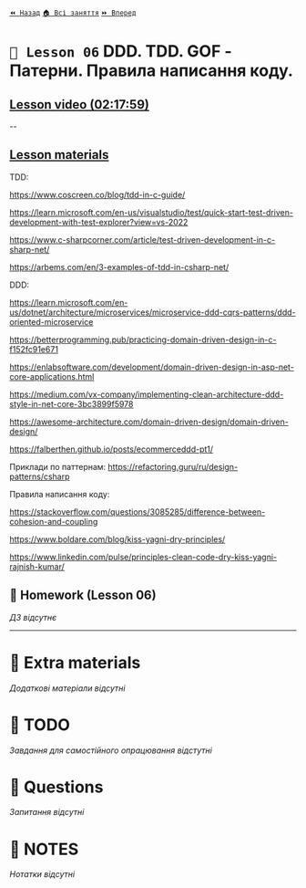 [`⏪ Назад`](../05/README.md)  [`🏠 Всі заняття`](../../README.md)  [`⏩ Вперед`](../07/README.md)

# `📗 Lesson 06` DDD. TDD. GOF - Патерни. Правила написання коду.

## [Lesson video (02:17:59)](https://youtu.be/qugaIAwo2_4)

--

## [Lesson materials](https://lms.ithillel.ua/groups/65a65fe34c3a2d3372eef8ea/lessons/65a65fe44c3a2d3372eef970)

TDD:

https://www.coscreen.co/blog/tdd-in-c-guide/

https://learn.microsoft.com/en-us/visualstudio/test/quick-start-test-driven-development-with-test-explorer?view=vs-2022

https://www.c-sharpcorner.com/article/test-driven-development-in-c-sharp-net/

https://arbems.com/en/3-examples-of-tdd-in-csharp-net/

DDD:

https://learn.microsoft.com/en-us/dotnet/architecture/microservices/microservice-ddd-cqrs-patterns/ddd-oriented-microservice

https://betterprogramming.pub/practicing-domain-driven-design-in-c-f152fc91e671

https://enlabsoftware.com/development/domain-driven-design-in-asp-net-core-applications.html

https://medium.com/vx-company/implementing-clean-architecture-ddd-style-in-net-core-3bc3899f5978

https://awesome-architecture.com/domain-driven-design/domain-driven-design/

https://falberthen.github.io/posts/ecommerceddd-pt1/

Приклади по паттернам: 
https://refactoring.guru/ru/design-patterns/csharp

Правила написання коду:

https://stackoverflow.com/questions/3085285/difference-between-cohesion-and-coupling

https://www.boldare.com/blog/kiss-yagni-dry-principles/

https://www.linkedin.com/pulse/principles-clean-code-dry-kiss-yagni-rajnish-kumar/

## 📕 Homework (Lesson 06)
*ДЗ відсутнє*

---

# 📘 Extra materials

*Додаткові матеріали відсутні*

# 📘 TODO
*Завдання для самостійного опрацювання відстутні*

# 📘 Questions
*Запитання відсутні*

# 📘 NOTES
*Нотатки відсутні*